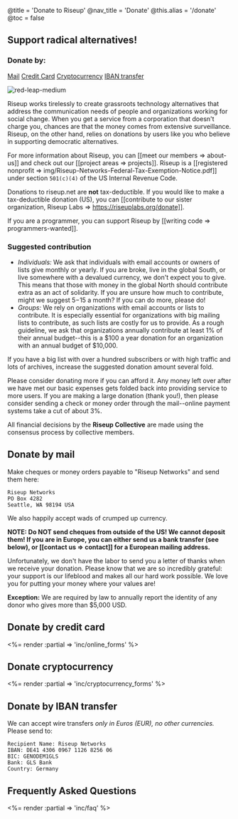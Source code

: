 @title = 'Donate to Riseup'
@nav_title = 'Donate'
@this.alias = '/donate'
@toc = false

## Support radical alternatives!

### Donate by:

<a class="btn btn-default" href="#donate-by-mail">Mail</a> <a class="btn btn-default" href="#donate-by-credit-card">Credit Card</a> <a class="btn btn-default" href="#donate-cryptocurrency">Cryptocurrency</a> <a class="btn btn-default" href="#donate-by-iban-transfer">IBAN transfer</a>

<p class="pull-right"><img class="image-right" src="img/red-leap-medium.jpg" alt="red-leap-medium"></p>

Riseup works tirelessly to create grassroots technology alternatives that address the communication needs of people and organizations working for social change. When you get a service from a corporation that doesn't charge you, chances are that the money comes from extensive surveillance. Riseup, on the other hand, relies on donations by users like you who believe in supporting democratic alternatives.

For more information about Riseup, you can [[meet our members => about-us]] and check out our [[project areas => projects]]. Riseup is a [[registered nonprofit => img/Riseup-Networks-Federal-Tax-Exemption-Notice.pdf]] under section `501(c)(4)` of the US Internal Revenue Code.

Donations to riseup.net are **not** tax-deductible. If you would like to make a tax-deductible donation (US), you can [[contribute to our sister organization, Riseup Labs => https://riseuplabs.org/donate]].

If you are a programmer, you can support Riseup by [[writing code => programmers-wanted]].

### Suggested contribution

* *Individuals:* We ask that individuals with email accounts or owners of lists give monthly or yearly. If you are broke, live in the global South, or live somewhere with a devalued currency, we don't expect you to give. This means that those with money in the global North should contribute extra as an act of solidarity. If you are unsure how much to contribute, might we suggest $5-$15 a month? If you can do more, please do!
* *Groups:* We rely on organizations with email accounts or lists to contribute. It is especially essential for organizations with big mailing lists to contribute, as such lists are costly for us to provide. As a rough guideline, we ask that organizations annually contribute at least 1% of their annual budget--this is a $100 a year donation for an organization with an annual budget of $10,000.

If you have a big list with over a hundred subscribers or with high traffic and lots of archives, increase the suggested donation amount several fold.

Please consider donating more if you can afford it. Any money left over after we have met our basic expenses gets folded back into providing service to more users. If you are making a large donation (thank you!), then please consider sending a check or money order through the mail--online payment systems take a cut of about 3%.

All financial decisions by the **Riseup Collective** are made using the consensus process by collective members.


## Donate by mail

Make cheques or money orders payable to "Riseup Networks" and send them here:

	Riseup Networks
	PO Box 4282
	Seattle, WA 98194 USA

We also happily accept wads of crumped up currency.

**NOTE: Do NOT send cheques from outside of the US! We cannot deposit them! If you are in Europe, you can either send us a bank transfer (see below), or [[contact us => contact]] for a European mailing address.**

Unfortunately, we don't have the labor to send you a letter of thanks when we receive your donation. Please know that we are so incredibly grateful: your support is our lifeblood and makes all our hard work possible. We love you for putting your money where your values are! 

**Exception:** We are required by law to annually report the identity of any donor who gives more than $5,000 USD.

## Donate by credit card

<%= render :partial => 'inc/online_forms' %>

## Donate cryptocurrency

<%= render :partial => 'inc/cryptocurrency_forms' %>

## Donate by IBAN transfer

We can accept wire transfers *only in Euros (EUR), no other currencies.* Please send to:

	Recipient Name: Riseup Networks
	IBAN: DE41 4306 0967 1126 8256 06
	BIC: GENODEM1GLS
	Bank: GLS Bank
	Country: Germany

## Frequently Asked Questions

<%= render :partial => 'inc/faq' %>
